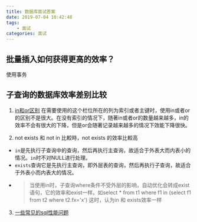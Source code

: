 ```yaml
---
title: 数据库面试答案
date: 2019-07-04 10:42:48
tags:
    - 面试
categories: 面试
---
```


## 批量插入如何获得更高的效率？
使用事务

## 子查询的数据库效率差别比较
1. [in和or区别](https://www.itread01.com/content/1548957278.html)
在需要使用的这个栏位所在的列为索引或者主键时，使用in或者or的区别不是很大。在没有索引的情况下，随著in或者or的数量越来越多，in的效率不会有很大的下降，但是or会随著记录越来越多的情况下效能下降很快。

<!--more-->

2. not exists 和 not in 比較時，not exists 的效率比較高
 - `in`是先执行子查询中的查询，然后再执行主查询，故适合于外表大而内表小的情况。`in`时不对NULL进行处理。
 - `exists`查询它是先执行主查询，即外层表的查询，然后再执行子查询，故适合于外表小而内表大的情况。
 - > 当使用in时，子查询where条件不受外层的影响，自动优化会转成exist语句，它的效率和exist一样。如select * from t1 where f1 in (select f1 from t2 where t2.fx='x') 这时，认为in 和 exists效率一样
3. [一些常见的sql性能问题](https://bigone2000.pixnet.net/blog/post/56194164-%E4%B8%80%E4%BA%9B%E5%B8%B8%E8%A6%8B%E7%9A%84sql%E6%95%88%E8%83%BD%E5%95%8F%E9%A1%8C)


